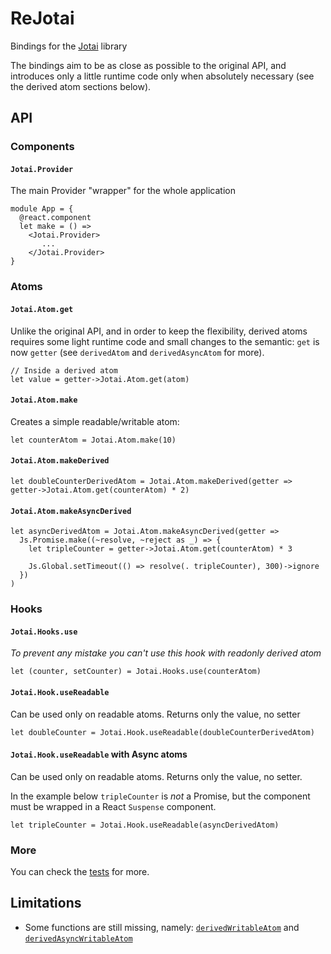 # ReJotai

Bindings for the [Jotai](https://github.com/pmndrs/jotai) library

The bindings aim to be as close as possible to the original API, and introduces only a little runtime code only when absolutely necessary (see the derived atom sections below).

## API

### Components

#### `Jotai.Provider`

The main Provider "wrapper" for the whole application

```rescript
module App = {
  @react.component
  let make = () =>
    <Jotai.Provider>
       ...
    </Jotai.Provider>
}
```

### Atoms

#### `Jotai.Atom.get`

Unlike the original API, and in order to keep the flexibility, derived atoms requires some light runtime code and small changes to the semantic: `get` is now `getter` (see `derivedAtom` and `derivedAsyncAtom` for more).

```rescript
// Inside a derived atom
let value = getter->Jotai.Atom.get(atom)
```

#### `Jotai.Atom.make`

Creates a simple readable/writable atom:

```rescript
let counterAtom = Jotai.Atom.make(10)
```

#### `Jotai.Atom.makeDerived`

```rescript
let doubleCounterDerivedAtom = Jotai.Atom.makeDerived(getter => getter->Jotai.Atom.get(counterAtom) * 2)
```

#### `Jotai.Atom.makeAsyncDerived`

```rescript
let asyncDerivedAtom = Jotai.Atom.makeAsyncDerived(getter =>
  Js.Promise.make((~resolve, ~reject as _) => {
    let tripleCounter = getter->Jotai.Atom.get(counterAtom) * 3

    Js.Global.setTimeout(() => resolve(. tripleCounter), 300)->ignore
  })
)
```

### Hooks

#### `Jotai.Hooks.use`

_To prevent any mistake you can't use this hook with readonly derived atom_

```rescript
let (counter, setCounter) = Jotai.Hooks.use(counterAtom)
```

#### `Jotai.Hook.useReadable`

Can be used only on readable atoms. Returns only the value, no setter

```rescript
let doubleCounter = Jotai.Hook.useReadable(doubleCounterDerivedAtom)
```

#### `Jotai.Hook.useReadable` with Async atoms

Can be used only on readable atoms. Returns only the value, no setter.

In the example below `tripleCounter` is _not_ a Promise, but the component must be wrapped
in a React `Suspense` component.

```rescript
let tripleCounter = Jotai.Hook.useReadable(asyncDerivedAtom)
```

### More

You can check the [tests](test/Main_Test.res) for more.

## Limitations

- Some functions are still missing, namely: [`derivedWritableAtom`](https://github.com/gaku-sei/re-jotai/issues/2) and [`derivedAsyncWritableAtom`](https://github.com/gaku-sei/re-jotai/issues/3)
